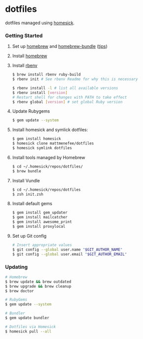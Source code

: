 dotfiles
========

dotfiles managed using [homesick](https://github.com/technicalpickles/homesick).

### Getting Started

1. Set up [homebrew](http://brew.sh/) and [homebrew-bundle](https://github.com/Homebrew/homebrew-bundle) ([tips](https://robots.thoughtbot.com/brewfile-a-gemfile-but-for-homebrew))

1. Install [homebrew](https://brew.sh/)

1. Install [rbenv](https://github.com/sstephenson/rbenv)

    ```bash
    $ brew install rbenv ruby-build
    $ rbenv init # See rbenv Readme for why this is necessary

    $ rbenv install -l # list all available versions
    $ rbenv install [version]
    # Restart shell for changes with PATH to take effect
    $ rbenv global [version] # set global Ruby version
    ```

1. Update Rubygems

    ```bash
    $ gem update --system
    ```

1. Install homesick and symlick dotfiles:

    ```bash
    $ gem install homesick
    $ homesick clone mattmenefee/dotfiles
    $ homesick symlink dotfiles
    ```

1. Install tools managed by Homebrew

    ```bash
    $ cd ~/.homesick/repos/dotfiles/
    $ brew bundle
    ```

1. Install Vundle

    ```bash
    $ cd ~/.homesick/repos/dotfiles
    $ zsh init.zsh
    ```

1. Install default gems

    ```bash
    $ gem install gem_updater
    $ gem install mailcatcher
    $ gem install awesome_print
    $ gem install proxylocal
    ```

1. Set up Git config

    ```bash
    # Insert appropriate values
    $ git config --global user.name "$GIT_AUTHOR_NAME"
    $ git config --global user.email "$GIT_AUTHOR_EMAIL"
    ```

### Updating

```bash
# Homebrew
$ brew update && brew outdated
$ brew upgrade && brew cleanup
$ brew doctor

# RubyGems
$ gem update --system

# Bundler
$ gem update bundler

# Dotfiles via Homesick
$ homesick pull --all
```
